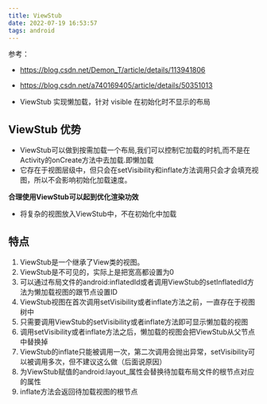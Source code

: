 ```yaml
---
title: ViewStub
date: 2022-07-19 16:53:57
tags: android
---
```


参考：
* https://blog.csdn.net/Demon_T/article/details/113941806
* https://blog.csdn.net/a740169405/article/details/50351013


* ViewStub 实现懒加载，针对 visible 在初始化时不显示的布局

## ViewStub 优势
* ViewStub可以做到按需加载一个布局,我们可以控制它加载的时机,而不是在Activity的onCreate方法中去加载.即懒加载
* 它存在于视图层级中，但只会在setVisibility和inflate方法调用只会才会填充视图，所以不会影响初始化加载速度。


**合理使用ViewStub可以起到优化渲染功效**

* 将复杂的视图放入ViewStub中，不在初始化中加载

## 特点
1.  ViewStub是一个继承了View类的视图。
2.  ViewStub是不可见的，实际上是把宽高都设置为0
3.  可以通过布局文件的android:inflatedId或者调用ViewStub的setInflatedId方法为懒加载视图的跟节点设置ID
4.  ViewStub视图在首次调用setVisibility或者inflate方法之前，一直存在于视图树中
5.  只需要调用ViewStub的setVisibility或者inflate方法即可显示懒加载的视图
6.  调用setVisibility或者inflate方法之后，懒加载的视图会把ViewStub从父节点中替换掉
7.  ViewStub的inflate只能被调用一次，第二次调用会抛出异常，setVisibility可以被调用多次，但不建议这么做（后面说原因）
8.  为ViewStub赋值的android:layout_属性会替换待加载布局文件的根节点对应的属性
9.  inflate方法会返回待加载视图的根节点
